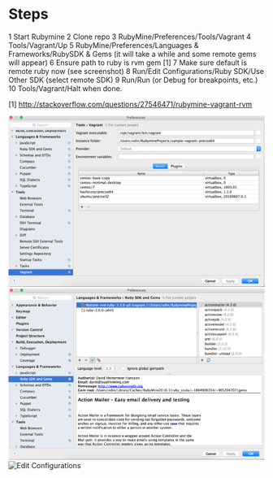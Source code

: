 Steps
======
1 Start Rubymine
2 Clone repo
3 RubyMine/Preferences/Tools/Vagrant
4 Tools/Vagrant/Up
5 RubyMine/Preferences/Languages & Frameworks/RubySDK & Gems (it will take a while and some remote gems will appear)
6 Ensure path to ruby is rvm gem [1]
7 Make sure default is remote ruby now (see screenshot)
8 Run/Edit Configurations/Ruby SDK/Use Other SDK (select remote SDK)
9 Run/Run (or Debug for breakpoints, etc.)
10 Tools/Vagrant/Halt when done.


[1] http://stackoverflow.com/questions/27546471/rubymine-vagrant-rvm

![Vagrant](vagrant.png)
![Set Ruby SDK](rubysdk.png)
![Edit Configurations](edit_configurations.png)